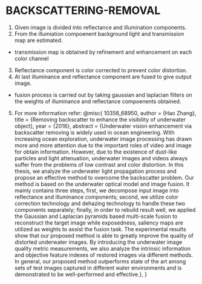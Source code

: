 # BACKSCATTERING-REMOVAL
1. Given image is divided into reflectance and illumination components.
2. From the illumiation compoenent background light and transmission map are estimated.
  - transmission map is obtained by refinement and enhancement on each color channel
3. Reflectance component is color corrected to prevent color distortion.
4. At last illuminance and reflectance component are fused to give output image.
  - fusion process is carried out by taking gaussian and laplacian filters on the weights of illuminance and reflectance compoenents obtained.
5. For more information  refer:
@misc{
	10356_68950,
	author = {Hao Zhang},
	title = {Removing backscatter to enhance the visibility of underwater object},
	year = {2016},
	abstract = {Underwater vision enhancement via backscatter removing is widely used in ocean engineering. With increasing ocean exploration, underwater image processing has drawn more and more attention due to the important roles of video and image for obtain information. However, due to the existence of dust-like particles and light attenuation, underwater images and videos always suffer from the problems of low contrast and color distortion. In this thesis, we analyze the underwater light propagation process and propose an effective method to overcome the backscatter problem. Our method is based on the underwater optical model and image fusion. It mainly contains three steps, first, we decompose input image into reflectance and illuminance components; second, we utilize color correction technology and dehazing technology to handle these two components separately; finally, in order to rebuild result well, we applied the Gaussian and Laplacian pyramids based multi-scale fusion to reconstruct the target image while exposedness, saliency maps are utilized as weights to assist the fusion task. The experimental results show that our proposed method is able to greatly improve the quality of distorted underwater images. By introducing the underwater image quality metric measurements, we also analyze the intrinsic information and objective feature indexes of restored images via different methods. In general, our proposed method outperforms state of the art among sets of test images captured in different water environments and is demonstrated to be well-performed and effective.},
}
